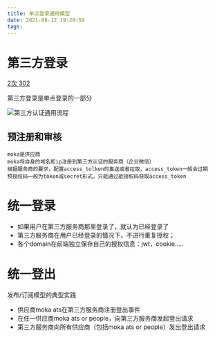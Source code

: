 ```yaml
---
title: 单点登录通用模型
date: 2021-08-12 19:29:59
tags:
---
```








# 第三方登录

[2次 302]()

第三方登录是单点登录的一部分



![第三方认证通用流程](/Users/qifei/Documents/blog/source/_posts/面向服务设计/分布式系统/分布式-SSO/第三方认证通用流程.png)

## 预注册和审核

```
moka是供应商
moka将自身的域名和ip注册到第三方认证的服务商（企业微信）
根据服务商的要求，配置access_tolken的推送或者拉取，access_token一般会过期
预授权码一般为token或secret形式，只能通过欲授权码获取access_token
```





# 统一登录

- 如果用户在第三方服务商那里登录了，就认为已经登录了
- 第三方服务商在用户已经登录的情况下，不进行重复授权；<!--这里经常会出现bug，因为授权信息掉了，还不给重复授权-->
- 各个domain在前端独立保存自己的授权信息：jwt，cookie.....





# 统一登出

发布/订阅模型的典型实践

- 供应商moka ats在第三方服务商注册登出事件
- 在任一供应商moka ats or people，向第三方服务商发起登出请求
- 第三方服务商向所有供应商（包括moka ats or people）发出登出请求